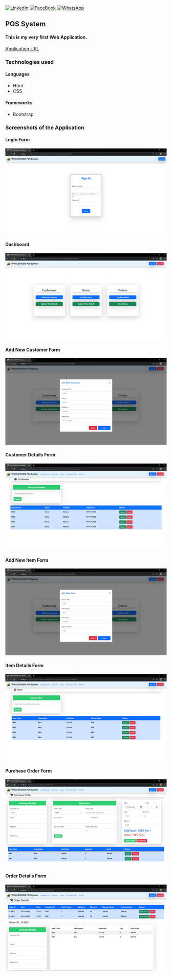 <div id="top"></div>

[![LinkedIn][linkedin-shield]][linkedin-url]
[![FaceBook][faceBook-shield]][faceBook-url]
[![WhatsApp][whatsApp-shield]][whatsApp-url]

[linkedin-shield]: https://img.shields.io/badge/-LinkedIn-black.svg?style=for-the-badge&logo=linkedin&colorB=555
[linkedin-url]: https://www.linkedin.com/in/hansi-hashani-8a2540203

[faceBook-shield]: https://img.shields.io/badge/Facebook-3498db?style=for-the-badge&logo=facebook&logoColor=white
[faceBook-url]: https://www.facebook.com/hansi.hashani.75

[whatsApp-shield]: https://img.shields.io/badge/WhatsApp-25D366?style=for-the-badge&logo=whatsapp&logoColor=white
[whatsApp-url]: https://wa.me/+94711757824

## POS System
#### This is my very first Web Application.
[Application URL](https://hansihashani0415.github.io/POS_System-Web/)

### Technologies used
#### Languages
- Html
- CSS
#### Frameworks
- Bootstrap
### Screenshots of the Application
#### LogIn Form
![Screenshot](assets/images/logInPage.jpg)
#### Dashboard
![Screenshot](assets/images/dashboard.jpg)
#### Add New Customer Form
![Screenshot](assets/images/addNewCustomer.jpg)
#### Customer Details Form
![Screenshot](assets/images/customerDetails.jpg)
#### Add New Item Form
![Screenshot](assets/images/addNewItem.jpg)
#### Item Details Form
![Screenshot](assets/images/itemDetails.jpg)
#### Purchase Order Form
![Screenshot](assets/images/placeOrder.jpg)
#### Order Details Form
![Screenshot](assets/images/orderDetails.jpg)

